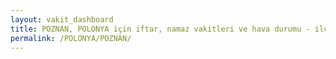 ```yaml
---
layout: vakit_dashboard
title: POZNAN, POLONYA için iftar, namaz vakitleri ve hava durumu - ilçe/eyalet seç
permalink: /POLONYA/POZNAN/
---
```


<script type="text/javascript">
  var GLOBAL_COUNTRY = 'POLONYA';
  var GLOBAL_CITY = 'POZNAN';
  var GLOBAL_STATE = '';
  var lat = 72;
  var lon = 21;
</script>
